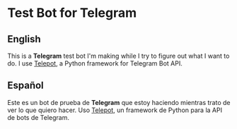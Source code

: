 # Test Bot for Telegram
## English

This is a **Telegram** test bot I'm making while I try to figure out what I want to do.
I use [Telepot](https://github.com/nickoala/telepot), a Python framework for Telegram Bot API.

## Español

Este es un bot de prueba de **Telegram** que estoy haciendo mientras trato de ver lo que quiero hacer.
Uso [Telepot](https://github.com/nickoala/telepot), un framework de Python para la API de bots de Telegram.
